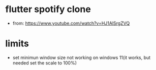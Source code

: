 # flutter spotify clone

- from: https://www.youtube.com/watch?v=HJ1AlSrgZVQ

# limits

- set minimun window size not working on windows 11(it works, but needed set the scale to 100%)
